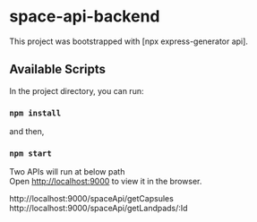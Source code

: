 # space-api-backend

This project was bootstrapped with [npx express-generator api].

## Available Scripts

In the project directory, you can run:
### `npm install` 

and then, 
### `npm start`

Two APIs will run at below path <br />
Open [http://localhost:9000](http://localhost:9000) to view it in the browser.

http://localhost:9000/spaceApi/getCapsules
http://localhost:9000/spaceApi/getLandpads/:Id
